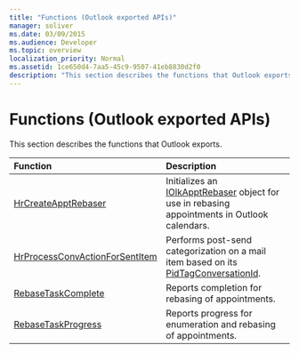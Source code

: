 ```yaml
---
title: "Functions (Outlook exported APIs)"
manager: soliver
ms.date: 03/09/2015
ms.audience: Developer
ms.topic: overview
localization_priority: Normal
ms.assetid: 1ce650d4-7aa5-45c9-9507-41eb8830d2f0
description: "This section describes the functions that Outlook exports."
---
```


# Functions (Outlook exported APIs)

This section describes the functions that Outlook exports.
  
|**Function**|**Description**|
|:-----|:-----|
|[HrCreateApptRebaser](hrcreateapptrebaser.md) <br/> |Initializes an [IOlkApptRebaser](iolkapptrebaser.md) object for use in rebasing appointments in Outlook calendars.  <br/> |
|[HrProcessConvActionForSentItem](hrprocessconvactionforsentitem.md) <br/> |Performs post-send categorization on a mail item based on its [PidTagConversationId](https://msdn.microsoft.com/library/f8e4a5fa-cb73-4eca-b174-72e1fda821a6%28Office.15%29.aspx).  <br/> |
|[RebaseTaskComplete](rebasetaskcomplete.md) <br/> |Reports completion for rebasing of appointments.  <br/> |
|[RebaseTaskProgress](rebasetaskprogress.md) <br/> |Reports progress for enumeration and rebasing of appointments.  <br/> |
   

